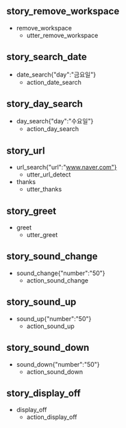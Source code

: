 ## story_remove_workspace
* remove_workspace
   - utter_remove_workspace

## story_search_date
* date_search{"day":"금요일"}
   - action_date_search
 
## story_day_search
* day_search{"day":"수요일"}
   - action_day_search

## story_url
* url_search{"url":"www.naver.com"}
   - utter_url_detect
* thanks
   - utter_thanks

## story_greet
* greet
   - utter_greet

## story_sound_change
* sound_change{"number":"50"}
   - action_sound_change
 
## story_sound_up
* sound_up{"number":"50"}
   - action_sound_up
 
## story_sound_down
* sound_down{"number":"50"}
   - action_sound_down
 
## story_display_off
* display_off
   - action_display_off
   